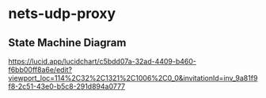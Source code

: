 # nets-udp-proxy

## State Machine Diagram
https://lucid.app/lucidchart/c5bdd07a-32ad-4409-b460-f6bb00ff8a6e/edit?viewport_loc=114%2C32%2C1321%2C1006%2C0_0&invitationId=inv_9a81f9f8-2c51-43e0-b5c8-291d894a0777
